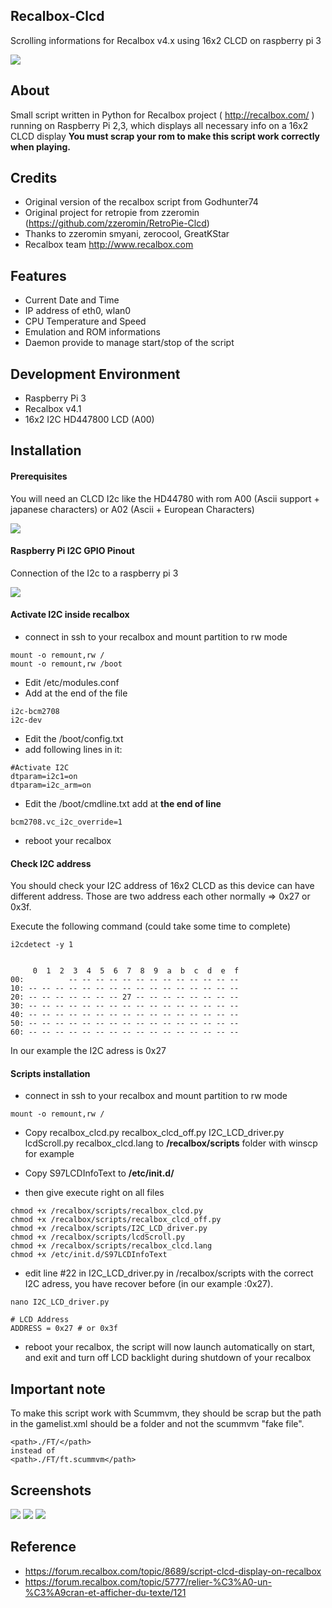## Recalbox-Clcd
Scrolling informations for Recalbox v4.x using 16x2 CLCD on raspberry pi 3

<img src="http://i.imgur.com/CGAyTAlm.jpg">

## About
Small script written in Python for Recalbox project ( http://recalbox.com/ ) 
running on Raspberry Pi 2,3, which displays all necessary info on a 16x2 CLCD display
**You must scrap your rom to make this script work correctly when playing.**

## Credits
* Original version of the recalbox script from Godhunter74
* Original project for retropie from zzeromin (https://github.com/zzeromin/RetroPie-Clcd)
* Thanks to zzeromin smyani, zerocool, GreatKStar
* Recalbox team http://www.recalbox.com

## Features
* Current Date and Time
* IP address of eth0, wlan0
* CPU Temperature and Speed
* Emulation and ROM informations
* Daemon provide to manage start/stop of the script

## Development Environment
* Raspberry Pi 3
* Recalbox v4.1
* 16x2 I2C HD447800 LCD (A00)

## Installation

#### Prerequisites

You will need an CLCD I2c like the HD44780 with rom A00 (Ascii support + japanese characters) or A02 (Ascii + European Characters)

<img src="http://i.imgur.com/YrDDhwUm.jpg">


#### Raspberry Pi I2C GPIO Pinout

Connection of the I2c to a raspberry pi 3

<img src="http://i.imgur.com/NKswbgr.png">



#### Activate I2C inside recalbox

* connect in ssh to your recalbox and mount partition to rw mode 
```
mount -o remount,rw /
mount -o remount,rw /boot
```

* Edit /etc/modules.conf
* Add at the end of the file
```
i2c-bcm2708
i2c-dev
```

* Edit the /boot/config.txt
* add following lines in it:
```
#Activate I2C
dtparam=i2c1=on
dtparam=i2c_arm=on
```

* Edit the /boot/cmdline.txt
add at **the end of line**
```
bcm2708.vc_i2c_override=1
```
*  reboot your recalbox


#### Check I2C address 
You should check your I2C address of 16x2 CLCD as this device can have different address.
Those are two address each other normally => 0x27 or 0x3f.

Execute the following command (could take some time to complete)
```
i2cdetect -y 1
```
<pre><code>
     0  1  2  3  4  5  6  7  8  9  a  b  c  d  e  f
00:          -- -- -- -- -- -- -- -- -- -- -- -- --
10: -- -- -- -- -- -- -- -- -- -- -- -- -- -- -- --
20: -- -- -- -- -- -- -- 27 -- -- -- -- -- -- -- --
30: -- -- -- -- -- -- -- -- -- -- -- -- -- -- -- --
40: -- -- -- -- -- -- -- -- -- -- -- -- -- -- -- --
50: -- -- -- -- -- -- -- -- -- -- -- -- -- -- -- --
60: -- -- -- -- -- -- -- -- -- -- -- -- -- -- -- --</code></pre>

In our example the I2C adress is 0x27

#### Scripts installation

* connect in ssh to your recalbox and mount partition to rw mode 
```
mount -o remount,rw /
```

* Copy 
        recalbox_clcd.py 
        recalbox_clcd_off.py
        I2C_LCD_driver.py
        lcdScroll.py
        recalbox_clcd.lang
    to **/recalbox/scripts** folder with winscp for example

* Copy 
        S97LCDInfoText 
    to **/etc/init.d/**
    
* then give execute right on all files

```
chmod +x /recalbox/scripts/recalbox_clcd.py
chmod +x /recalbox/scripts/recalbox_clcd_off.py
chmod +x /recalbox/scripts/I2C_LCD_driver.py
chmod +x /recalbox/scripts/lcdScroll.py
chmod +x /recalbox/scripts/recalbox_clcd.lang
chmod +x /etc/init.d/S97LCDInfoText
```

* edit line #22 in I2C_LCD_driver.py in /recalbox/scripts with the correct I2C adress, you have recover before (in our example :0x27).

<pre><code>nano I2C_LCD_driver.py

# LCD Address
ADDRESS = 0x27 # or 0x3f
</code></pre>

* reboot your recalbox, the script will now launch automatically on start, and exit and turn off LCD backlight during shutdown of your recalbox

## Important note

To make this script work with Scummvm, they should be scrap but the path in the gamelist.xml should be a folder and not the scummvm "fake file".
```
<path>./FT/</path>
instead of 
<path>./FT/ft.scummvm</path>
```

## Screenshots

<img src="http://i.imgur.com/PEAyQm2m.jpg">
<img src="http://i.imgur.com/fsXfArEm.jpg">
<img src="http://i.imgur.com/qesmRu6m.jpg">

## Reference

* https://forum.recalbox.com/topic/8689/script-clcd-display-on-recalbox
* https://forum.recalbox.com/topic/5777/relier-%C3%A0-un-%C3%A9cran-et-afficher-du-texte/121
